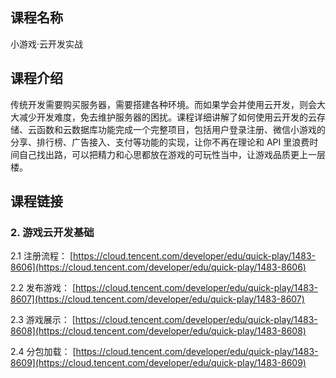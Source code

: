 ## 课程名称

小游戏·云开发实战

## 课程介绍

传统开发需要购买服务器，需要搭建各种环境。而如果学会并使用云开发，则会大大减少开发难度，免去维护服务器的困扰。课程详细讲解了如何使用云开发的云存储、云函数和云数据库功能完成一个完整项目，包括用户登录注册、微信小游戏的分享、排行榜、广告接入、支付等功能的实现，让你不再在理论和 API 里浪费时间自己找出路，可以把精力和心思都放在游戏的可玩性当中，让游戏品质更上一层楼。

## 课程链接

### 2. 游戏云开发基础

2.1 注册流程：
[https://cloud.tencent.com/developer/edu/quick-play/1483-8606](https://cloud.tencent.com/developer/edu/quick-play/1483-8606)

2.2 发布游戏：
[https://cloud.tencent.com/developer/edu/quick-play/1483-8607](https://cloud.tencent.com/developer/edu/quick-play/1483-8607)

2.3 游戏展示：
[https://cloud.tencent.com/developer/edu/quick-play/1483-8608](https://cloud.tencent.com/developer/edu/quick-play/1483-8608)

2.4 分包加载：
[https://cloud.tencent.com/developer/edu/quick-play/1483-8609](https://cloud.tencent.com/developer/edu/quick-play/1483-8609)
